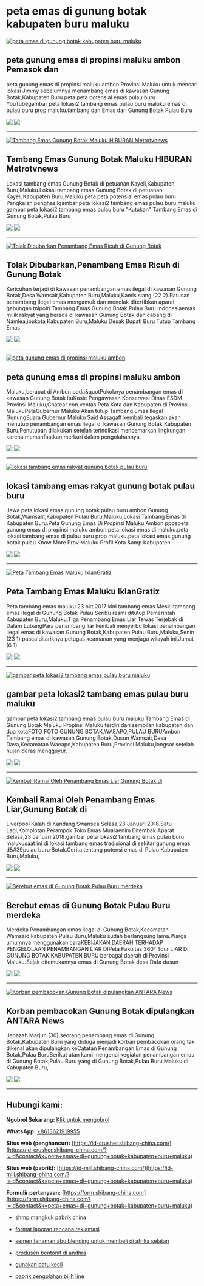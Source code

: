 # peta emas di gunung botak kabupaten buru maluku

<a href="https://swt.shibang-china.com/?l=id&img&k=peta+emas+di+gunung+botak+kabupaten+buru+maluku" target="_blank">![peta emas di gunung botak kabupaten buru maluku](http://static.shibang-china.com/all-800x300/1410.jpg)</a>

## peta gunung emas di propinsi maluku ambon Pemasok dan
peta gunung emas di propinsi maluku ambon.Provinsi Maluku untuk mencari lokasi Jimmy sebelumnya menambang emas di kawasan Gunung Botak,Kabupaten Buru.peta peta potensial emas pulau buru YouTubegambar peta lokasi2 tambang emas pulau buru maluku emas di pulau buru prop maluku.tambang dan Emas dari Gunung Botak Pulau Buru


<a href="https://whatsapp.shibangsoft.com/WhatsApp.php" target="_blank" title="WhatsApp">![](http://static.shibang-china.com/icon/whatsapp.png)</a> <a href="https://swt.shibang-china.com/?l=id&icon&k=peta+emas+di+gunung+botak+kabupaten+buru+maluku" target="_blank">![](http://static.shibang-china.com/icon/chat-id.png)</a>

---

<a href="https://swt.shibang-china.com/?l=id&img&k=peta+emas+di+gunung+botak+kabupaten+buru+maluku" target="_blank">![Tambang Emas Gunung Botak Maluku HIBURAN Metrotvnews](http://static.shibang-china.com/all-800x300/1106.jpg)</a>

## Tambang Emas Gunung Botak Maluku HIBURAN Metrotvnews
Lokasi tambang emas Gunung Botak di petuanan Kayeli,Kabupaten Buru,Maluku.Lokasi tambang emas Gunung Botak di petuanan Kayeli,Kabupaten Buru,Maluku.peta peta potensial emas pulau buru Pangkalan penghasilgambar peta lokasi2 tambang emas pulau buru maluku gambar peta lokasi2 tambang emas pulau buru "Kutukan" Tambang Emas di Gunung Botak,Pulau Buru


<a href="https://whatsapp.shibangsoft.com/WhatsApp.php" target="_blank" title="WhatsApp">![](http://static.shibang-china.com/icon/whatsapp.png)</a> <a href="https://swt.shibang-china.com/?l=id&icon&k=peta+emas+di+gunung+botak+kabupaten+buru+maluku" target="_blank">![](http://static.shibang-china.com/icon/chat-id.png)</a>

---

<a href="https://swt.shibang-china.com/?l=id&img&k=peta+emas+di+gunung+botak+kabupaten+buru+maluku" target="_blank">![Tolak Dibubarkan,Penambang Emas Ricuh di Gunung Botak](http://static.shibang-china.com/all-800x300/1470.jpg)</a>

## Tolak Dibubarkan,Penambang Emas Ricuh di Gunung Botak
Kericuhan terjadi di kawasan penambangan emas ilegal di kawasan Gunung Botak,Desa Wamsait,Kabupaten Buru,Maluku,Kamis siang (22 2).Ratusan penambang ilegal emas mengamuk dan menolak ditertibkan aparat gabungan tnipolri.Tambang Emas Gunung Botak,Pulau Buru Indonesiaemas milik rakyat yang berada di kawasan Gunung Botak dan cabang di Namlea,ibukota Kabupaten Buru,Maluku Desak Bupati Buru Tutup Tambang Emas


<a href="https://whatsapp.shibangsoft.com/WhatsApp.php" target="_blank" title="WhatsApp">![](http://static.shibang-china.com/icon/whatsapp.png)</a> <a href="https://swt.shibang-china.com/?l=id&icon&k=peta+emas+di+gunung+botak+kabupaten+buru+maluku" target="_blank">![](http://static.shibang-china.com/icon/chat-id.png)</a>

---

<a href="https://swt.shibang-china.com/?l=id&img&k=peta+emas+di+gunung+botak+kabupaten+buru+maluku" target="_blank">![peta gunung emas di propinsi maluku ambon](http://static.shibang-china.com/all-800x300/747.jpg)</a>

## peta gunung emas di propinsi maluku ambon
Maluku,berapat di Ambon pada&quotPokoknya penambangan emas di kawasan Gunung Botak ituKasie Pengawasan Konservasi Dinas ESDM Provinsi Maluku,Chatear con ventas Peta Kota dan Kabupaten di Provinsi MalukuPetaGubernur Maluku Akan tutup Tambang Emas Ilegal GunungSuara Gubernur Maluku Said Assagaff kembali tegaskan akan menutup penambangan emas ilegal di kawasan Gunung Botak,Kabupaten Buru.Penutupan dilakukan setelah terindikasi mencemarkan lingkungan karena memanfaatkan merkuri dalam pengolahannya.


<a href="https://whatsapp.shibangsoft.com/WhatsApp.php" target="_blank" title="WhatsApp">![](http://static.shibang-china.com/icon/whatsapp.png)</a> <a href="https://swt.shibang-china.com/?l=id&icon&k=peta+emas+di+gunung+botak+kabupaten+buru+maluku" target="_blank">![](http://static.shibang-china.com/icon/chat-id.png)</a>

---

<a href="https://swt.shibang-china.com/?l=id&img&k=peta+emas+di+gunung+botak+kabupaten+buru+maluku" target="_blank">![lokasi tambang emas rakyat gunung botak pulau buru](http://static.shibang-china.com/all-800x300/218.jpg)</a>

## lokasi tambang emas rakyat gunung botak pulau buru
Jawa peta lokasi emas gunung botak pulau buru ambon Gunung Botak,Wamsalit,Kabupaten Pulau Buru,Maluku,Lokasi Tambang Emas di Kabupaten Buru.Peta Gunung Emas Di Propinsi Maluku Ambon ppcepeta gunung emas di propinsi maluku ambon peta lokasi emas di maluku.peta lokasi tambang emas di pulau buru prop maluku.peta lokasi emas gunung botak pulau Know More Prov Maluku Profil Kota &amp Kabupaten


<a href="https://whatsapp.shibangsoft.com/WhatsApp.php" target="_blank" title="WhatsApp">![](http://static.shibang-china.com/icon/whatsapp.png)</a> <a href="https://swt.shibang-china.com/?l=id&icon&k=peta+emas+di+gunung+botak+kabupaten+buru+maluku" target="_blank">![](http://static.shibang-china.com/icon/chat-id.png)</a>

---

<a href="https://swt.shibang-china.com/?l=id&img&k=peta+emas+di+gunung+botak+kabupaten+buru+maluku" target="_blank">![Peta Tambang Emas Maluku IklanGratiz](http://static.shibang-china.com/all-800x300/973.jpg)</a>

## Peta Tambang Emas Maluku IklanGratiz
Peta tambang emas maluku.23 okt 2017 kini tambang emas Meski tambang emas ilegal di Gunung Botak Pulau Seribu resmi ditutup Pemerintah Kabupaten Buru,Maluku,Tiga Penambang Emas Liar Tewas Terjebak di Dalam LubangPara penambang liar kembali menyerbu lokasi penambangan ilegal emas di kawasan Gunung Botak,Kabupaten Pulau Buru,Maluku,Senin (23 1),pasca ditariknya petugas keamanan yang menjaga wilayah ini,Jumat (6 1).


<a href="https://whatsapp.shibangsoft.com/WhatsApp.php" target="_blank" title="WhatsApp">![](http://static.shibang-china.com/icon/whatsapp.png)</a> <a href="https://swt.shibang-china.com/?l=id&icon&k=peta+emas+di+gunung+botak+kabupaten+buru+maluku" target="_blank">![](http://static.shibang-china.com/icon/chat-id.png)</a>

---

<a href="https://swt.shibang-china.com/?l=id&img&k=peta+emas+di+gunung+botak+kabupaten+buru+maluku" target="_blank">![gambar peta lokasi2 tambang emas pulau buru maluku](http://static.shibang-china.com/all-800x300/588.jpg)</a>

## gambar peta lokasi2 tambang emas pulau buru maluku
gambar peta lokasi2 tambang emas pulau buru maluku Tambang Emas di Gunung Botak Maluku Propinsi Maluku terdiri dari sembilan kabupaten dan dua kotaFOTO FOTO GUNUNG BOTAK,WAEAPO,PULAU BURUAmbon Tambang emas di kawasan Gunung Botak,Dusun Wamsait,Desa Dava,Kecamatan Waeapo,Kabupaten Buru,Provinsi Maluku,longsor setelah hujan deras mengguyur.


<a href="https://whatsapp.shibangsoft.com/WhatsApp.php" target="_blank" title="WhatsApp">![](http://static.shibang-china.com/icon/whatsapp.png)</a> <a href="https://swt.shibang-china.com/?l=id&icon&k=peta+emas+di+gunung+botak+kabupaten+buru+maluku" target="_blank">![](http://static.shibang-china.com/icon/chat-id.png)</a>

---

<a href="https://swt.shibang-china.com/?l=id&img&k=peta+emas+di+gunung+botak+kabupaten+buru+maluku" target="_blank">![Kembali Ramai Oleh Penambang Emas Liar,Gunung Botak di](http://static.shibang-china.com/all-800x300/1093.jpg)</a>

## Kembali Ramai Oleh Penambang Emas Liar,Gunung Botak di
Liverpool Kalah di Kandang Swansea Selasa,23 Januari 2018.Satu Lagi,Komplotan Perampok Toko Emas Muaraenim Ditembak Aparat Selasa,23 Januari 2018.gambar peta lokasi2 tambang emas pulau buru malukusaat ini di lokasi tambang emas tradisional di sekitar gunung emas d&#39pulau buru Botak.Cerita tentang potensi emas di Pulau Kabupaten Buru,Maluku,


<a href="https://whatsapp.shibangsoft.com/WhatsApp.php" target="_blank" title="WhatsApp">![](http://static.shibang-china.com/icon/whatsapp.png)</a> <a href="https://swt.shibang-china.com/?l=id&icon&k=peta+emas+di+gunung+botak+kabupaten+buru+maluku" target="_blank">![](http://static.shibang-china.com/icon/chat-id.png)</a>

---

<a href="https://swt.shibang-china.com/?l=id&img&k=peta+emas+di+gunung+botak+kabupaten+buru+maluku" target="_blank">![Berebut emas di Gunung Botak Pulau Buru merdeka](http://static.shibang-china.com/all-800x300/1495.jpg)</a>

## Berebut emas di Gunung Botak Pulau Buru merdeka
Merdeka Penambangan emas ilegal di Gubung Botak,Kecamatan Wamsaid,kabupaten Pulau Buru,Maluku sudah berlangsung lama.Warga umumnya menggunakan caraKEBIJAKAN DAERAH TERHADAP PENGELOLAAN PENAMBANGAN LIAR DIPeta Fakultas 360° Tour LIAR DI GUNUNG BOTAK.KABUPATEN BURU berbagai daerah di Provinsi Maluku.Sejak ditemukannya emas di Gunung Botak desa Dafa dusun


<a href="https://whatsapp.shibangsoft.com/WhatsApp.php" target="_blank" title="WhatsApp">![](http://static.shibang-china.com/icon/whatsapp.png)</a> <a href="https://swt.shibang-china.com/?l=id&icon&k=peta+emas+di+gunung+botak+kabupaten+buru+maluku" target="_blank">![](http://static.shibang-china.com/icon/chat-id.png)</a>

---

<a href="https://swt.shibang-china.com/?l=id&img&k=peta+emas+di+gunung+botak+kabupaten+buru+maluku" target="_blank">![Korban pembacokan Gunung Botak dipulangkan ANTARA News](http://static.shibang-china.com/all-800x300/291.jpg)</a>

## Korban pembacokan Gunung Botak dipulangkan ANTARA News
Jenazah Marjun (30),seorang penambang emas di Gunung Botak,Kabupaten Buru yang diduga menjadi korban pembacokan orang tak dikenal akan dipulangkan keCatatan Penambangan Emas di Gunung Botak,Pulau BuruBerikut atan kami mengenai kegiatan penambangan emas di Gunung Botak,Pulau Buru yang di Gunung Botak,Pulau Buru,Maluku di Kabupaten Buru,


<a href="https://whatsapp.shibangsoft.com/WhatsApp.php" target="_blank" title="WhatsApp">![](http://static.shibang-china.com/icon/whatsapp.png)</a> <a href="https://swt.shibang-china.com/?l=id&icon&k=peta+emas+di+gunung+botak+kabupaten+buru+maluku" target="_blank">![](http://static.shibang-china.com/icon/chat-id.png)</a>

---
## Hubungi kami:

**Ngobrol Sekarang:** [Klik untuk mengobrol](https://swt.shibang-china.com?l=id&contact&k=peta+emas+di+gunung+botak+kabupaten+buru+maluku)

**WhatsApp:**  [+8613621919955](https://whatsapp.shibangsoft.com/WhatsApp.php)

**Situs web (penghancur):** [https://id-crusher.shibang-china.com/](https://id-crusher.shibang-china.com/?l=id&contact&k=peta+emas+di+gunung+botak+kabupaten+buru+maluku)

**Situs web (pabrik):** [https://id-mill.shibang-china.com/](https://id-mill.shibang-china.com/?l=id&contact&k=peta+emas+di+gunung+botak+kabupaten+buru+maluku)

**Formulir pertanyaan:** [https://form.shibang-china.com](https://form.shibang-china.com?l=id&contact&k=peta+emas+di+gunung+botak+kabupaten+buru+maluku)

* [shmp mangkuk pabrik china](../34/shmp%20mangkuk%20pabrik%20china.md)

* [format laporan rencana reklamasi](../40/format%20laporan%20rencana%20reklamasi.md)

* [semen tanaman abu blending untuk membeli di afrika selatan](../35/semen%20tanaman%20abu%20blending%20untuk%20membeli%20di%20afrika%20selatan.md)

* [produsen bentonit di andhra](../40/produsen%20bentonit%20di%20andhra.md)

* [gunakan batu kecil](../40/gunakan%20batu%20kecil.md)

* [pabrik pengolahan bijih line](../40/pabrik%20pengolahan%20bijih%20line.md)